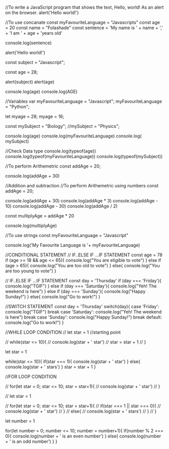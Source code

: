 //To write a JavaScript program that shows the text, Hello, world! As an alert on the browser.
alert('Hello world!')

//To use concanate
const myFavouriteLanguage = "Javascripts"
const age = 20
const name = "Folashade"
const sentence = 'My name is ' + name + ',' + 'I am ' + age + 'years old'

console.log(sentence)


alert('Hello world!')

const subject = "Javascript";

const age = 28;

alert(subject)
alert(age)

console.log(age)
console.log(AGE)

//Variables
var myFavouriteLanguage = "Javascript";
myFavouriteLanguage = "Python";

let myage = 28;
myage = 16;

const mySubject = "Biology";
//mySubject = "Physics";

console.log(age)
console.log(myFavouriteLanguage)
console.log( mySubject)

//Check Data type
console.log(typeof(age))
console.log(typeof(myFavouriteLanguage))
console.log(typeof(mySubject))

//To perform Arithemetric
const addAge = 20;

console.log(addAge + 30)

//Addition and subtraction
//To perform Arithemetric using numbers
const addAge = 20;

console.log(addAge + 30)
console.log(addAge * 3)
console.log(addAge - 10)
console.log(addAge - 30)
console.log(addAge / 2)

const multiplyAge = addAge * 20

console.log(multiplyAge)

//To use strings
const myFavouriteLanguage = "Javascript"

console.log('My Favourite Language is '+ myFavouriteLanguage)


//CONDITIONAL STATEMENT
// IF..ELSE IF ...IF STATEMENT
const age = 78
if (age >= 18 && age <= 65){
    console.log("You are eligible to vote")
}
else if (age > 65){
    console.log("You are too old to vote")
}
else{
    console.log("You are too young to vote")
}


// IF..ELSE IF ...IF STATEMENT
const day = 'Thursday'
if (day === 'Friday'){
    console.log("TGIF")
}
else if (day === 'Saturday'){
    console.log("Yeh! The weekend is here")
}
else if (day === 'Sunday'){
    console.log("Happy Sunday!")
}
else{
    console.log("Go to work!")
}


//SWITCH STATEMENT
const day = 'Thursday'
switch(day){
    case 'Friday':
        console.log("TGIF")
        break
    case 'Saturday':
        console.log("Yeh! The weekend is here")
        break
    case 'Sunday':
        console.log("Happy Sunday!")
        break
    default:
        console.log("Go to work!")
}



//WHILE LOOP CONDITION
// let star = 1 //starting point

// while(star <= 10){
//     console.log(star + ' star')
//     star = star + 1
// }

let star = 1

while(star <= 10){
    if(star === 1){
        console.log(star + ' star') 
    }
    else{
        console.log(star + ' stars')
    }
    star = star + 1
}





//FOR LOOP CONDITION

// for(let star = 0; star <= 10; star = star+1){
//     console.log(star + ' star')
// }

// let star = 1

// for(let star = 0; star <= 10; star = star+1){
//     if(star === 1 || star === 0){
//         console.log(star + ' star') 
//     }
//     else{
//         console.log(star + ' stars')
//     }
// }

let number = 1

for(let number = 0; number <= 10; number = number+1){
    if(number % 2 === 0){
        console.log(number + ' is an even number') 
    }
    else{
        console.log(number + ' is an odd number')
    }
}





